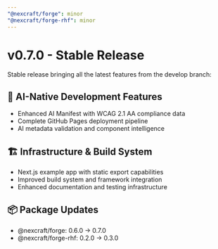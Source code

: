 ```yaml
---
"@nexcraft/forge": minor
"@nexcraft/forge-rhf": minor
---
```


# v0.7.0 - Stable Release

Stable release bringing all the latest features from the develop branch:

## 🤖 AI-Native Development Features
- Enhanced AI Manifest with WCAG 2.1 AA compliance data
- Complete GitHub Pages deployment pipeline
- AI metadata validation and component intelligence

## 🏗️ Infrastructure & Build System  
- Next.js example app with static export capabilities
- Improved build system and framework integration
- Enhanced documentation and testing infrastructure

## 📦 Package Updates
- @nexcraft/forge: 0.6.0 → 0.7.0
- @nexcraft/forge-rhf: 0.2.0 → 0.3.0